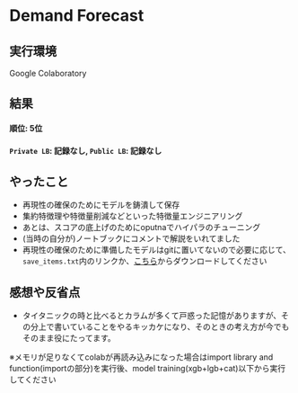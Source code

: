 # Demand Forecast


## 実行環境
Google Colaboratory

## 結果
#### 順位: 5位
#### `Private LB`: 記録なし, `Public LB`: 記録なし

## やったこと

- 再現性の確保のためにモデルを鋳潰して保存
- 集約特徴理や特徴量削減などといった特徴量エンジニアリング
- あとは、スコアの底上げのためにoputnaでハイパラのチューニング
- (当時の自分が)ノートブックにコメントで解説をいれてました
- 再現性の確保のために準備したモデルはgitに置いてないので必要に応じて、`save_items.txt`内のリンクか、[こちら](https://drive.google.com/file/d/1R_5tHcsnTNqGWRaWwlZoi-dQG1m3wgIv/view?usp=sharing)からダウンロードしてください

## 感想や反省点

- タイタニックの時と比べるとカラムが多くて戸惑った記憶がありますが、その分上で書いていることをやるキッカケになり、そのときの考え方が今でもそのまま役にたってます。



※メモリが足りなくてcolabが再読み込みになった場合はimport library and function(importの部分)を実行後、model training(xgb+lgb+cat)以下から実行してください
